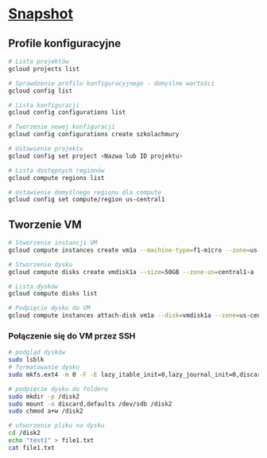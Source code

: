 # [Snapshot](https://szkolachmury.pl/google-cloud-platform-droga-architekta/tydzien-3-compute-engine/snapshots/)

## Profile konfiguracyjne
```bash
# Lista projektów
gcloud projects list

# Sprawdzenie profilu konfiguracyjnego - domyślne wartości
gcloud config list

# Lista konfiguracji
gcloud config configurations list

# Tworzenie nowej konfiguracji
gcloud config configurations create szkolachmury

# Ustawienie projektu
gcloud config set project <Nazwa lub ID projektu>

# Lista dostępnych regionów
gcloud compute regions list

# Ustawienie domyślnego regionu dla compute
gcloud config set compute/region us-central1
```

## Tworzenie VM
```bash
# Stworzenie instancji VM
gcloud compute instances create vm1a --machine-type=f1-micro --zone=us-central1-a

# Stworzenie dysku
gcloud compute disks create vmdisk1a --size=50GB --zone-us=central1-a

# Lista dysków
gcloud compute disks list

# Podpięcie dysku do VM
gcloud compute instances attach-disk vm1a --disk=vmdisk1a --zone=us-central1-a
```

### Połączenie się do VM przez SSH
```bash
# podgląd dysków
sudo lsblk
# formatowanie dysku
sudo mkfs.ext4 -m 0 -F -E lazy_itable_init=0,lazy_journal_init=0,discard /dev/sdb

# podpięcie dysku do folderu
sudo mkdir -p /disk2
sudo mount -o discard,defaults /dev/sdb /disk2
sudo chmod a+w /disk2

# utworzenie pliku na dysku
cd /disk2
echo "test1" > file1.txt
cat file1.txt
```